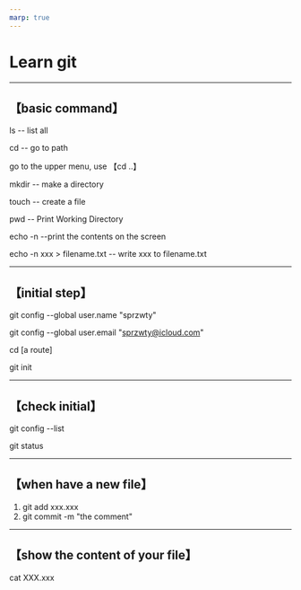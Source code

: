```yaml
---
marp: true
---
```

# Learn git
---
## 【basic command】
ls -- list all

cd -- go to path

go to the upper menu, use 【cd ..】

mkdir -- make a directory

touch -- create a file

pwd -- Print Working Directory

echo -n --print the contents on the screen

echo -n xxx > filename.txt -- write xxx to filename.txt

---

## 【initial step】
git config --global user.name "sprzwty"

git config --global user.email "sprzwty@icloud.com"

cd [a route]

git init

---

## 【check initial】

git config --list

git status

---
## 【when have a new file】
1. git add xxx.xxx
2. git commit -m "the comment"

---
## 【show the content of your file】
cat XXX.xxx